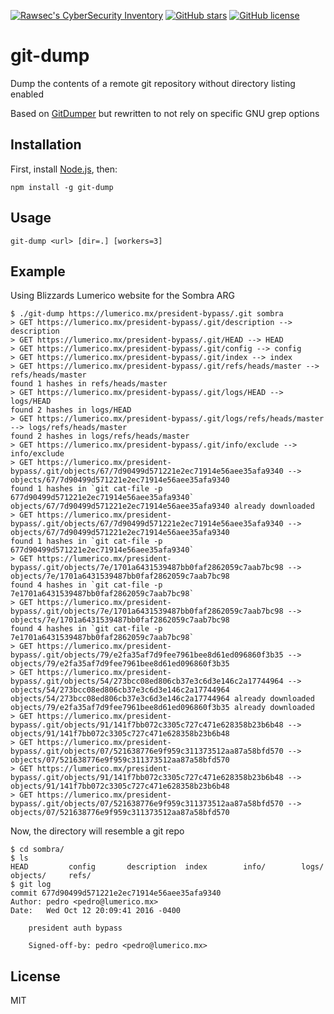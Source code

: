  [![Rawsec's CyberSecurity Inventory](https://inventory.rawsec.ml/img/badges/Rawsec-inventoried-FF5050_flat.svg)](https://inventory.rawsec.ml/tools.html#git-dump)
 [![GitHub stars](https://img.shields.io/github/stars/bahamas10/node-git-dump.svg)](https://github.com/bahamas10/node-git-dump/stargazers)
 [![GitHub license](https://img.shields.io/github/license/bahamas10/node-git-dump.svg)](https://github.com/bahamas10/node-git-dump)
 

git-dump
========

Dump the contents of a remote git repository without directory listing enabled

Based on [GitDumper](https://github.com/internetwache/GitTools/blob/master/Dumper/gitdumper.sh) but
rewritten to not rely on specific GNU grep options

Installation
------------

First, install [Node.js](http://nodejs.org), then:

    npm install -g git-dump

Usage
-----

    git-dump <url> [dir=.] [workers=3]

Example
-------

Using Blizzards Lumerico website for the Sombra ARG

    $ ./git-dump https://lumerico.mx/president-bypass/.git sombra
    > GET https://lumerico.mx/president-bypass/.git/description --> description
    > GET https://lumerico.mx/president-bypass/.git/HEAD --> HEAD
    > GET https://lumerico.mx/president-bypass/.git/config --> config
    > GET https://lumerico.mx/president-bypass/.git/index --> index
    > GET https://lumerico.mx/president-bypass/.git/refs/heads/master --> refs/heads/master
    found 1 hashes in refs/heads/master
    > GET https://lumerico.mx/president-bypass/.git/logs/HEAD --> logs/HEAD
    found 2 hashes in logs/HEAD
    > GET https://lumerico.mx/president-bypass/.git/logs/refs/heads/master --> logs/refs/heads/master
    found 2 hashes in logs/refs/heads/master
    > GET https://lumerico.mx/president-bypass/.git/info/exclude --> info/exclude
    > GET https://lumerico.mx/president-bypass/.git/objects/67/7d90499d571221e2ec71914e56aee35afa9340 --> objects/67/7d90499d571221e2ec71914e56aee35afa9340
    found 1 hashes in `git cat-file -p 677d90499d571221e2ec71914e56aee35afa9340`
    objects/67/7d90499d571221e2ec71914e56aee35afa9340 already downloaded
    > GET https://lumerico.mx/president-bypass/.git/objects/67/7d90499d571221e2ec71914e56aee35afa9340 --> objects/67/7d90499d571221e2ec71914e56aee35afa9340
    found 1 hashes in `git cat-file -p 677d90499d571221e2ec71914e56aee35afa9340`
    > GET https://lumerico.mx/president-bypass/.git/objects/7e/1701a6431539487bb0faf2862059c7aab7bc98 --> objects/7e/1701a6431539487bb0faf2862059c7aab7bc98
    found 4 hashes in `git cat-file -p 7e1701a6431539487bb0faf2862059c7aab7bc98`
    > GET https://lumerico.mx/president-bypass/.git/objects/7e/1701a6431539487bb0faf2862059c7aab7bc98 --> objects/7e/1701a6431539487bb0faf2862059c7aab7bc98
    found 4 hashes in `git cat-file -p 7e1701a6431539487bb0faf2862059c7aab7bc98`
    > GET https://lumerico.mx/president-bypass/.git/objects/79/e2fa35af7d9fee7961bee8d61ed096860f3b35 --> objects/79/e2fa35af7d9fee7961bee8d61ed096860f3b35
    > GET https://lumerico.mx/president-bypass/.git/objects/54/273bcc08ed806cb37e3c6d3e146c2a17744964 --> objects/54/273bcc08ed806cb37e3c6d3e146c2a17744964
    objects/54/273bcc08ed806cb37e3c6d3e146c2a17744964 already downloaded
    objects/79/e2fa35af7d9fee7961bee8d61ed096860f3b35 already downloaded
    > GET https://lumerico.mx/president-bypass/.git/objects/91/141f7bb072c3305c727c471e628358b23b6b48 --> objects/91/141f7bb072c3305c727c471e628358b23b6b48
    > GET https://lumerico.mx/president-bypass/.git/objects/07/521638776e9f959c311373512aa87a58bfd570 --> objects/07/521638776e9f959c311373512aa87a58bfd570
    > GET https://lumerico.mx/president-bypass/.git/objects/91/141f7bb072c3305c727c471e628358b23b6b48 --> objects/91/141f7bb072c3305c727c471e628358b23b6b48
    > GET https://lumerico.mx/president-bypass/.git/objects/07/521638776e9f959c311373512aa87a58bfd570 --> objects/07/521638776e9f959c311373512aa87a58bfd570

Now, the directory will resemble a git repo

    $ cd sombra/
    $ ls
    HEAD         config       description  index        info/        logs/        objects/     refs/
    $ git log
    commit 677d90499d571221e2ec71914e56aee35afa9340
    Author: pedro <pedro@lumerico.mx>
    Date:   Wed Oct 12 20:09:41 2016 -0400

        president auth bypass
        
        Signed-off-by: pedro <pedro@lumerico.mx>

License
-------

MIT
